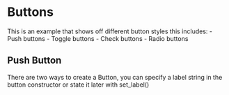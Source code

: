 # Buttons

This is an example that shows off different button styles this includes: 
    - Push buttons
    - Toggle buttons
    - Check buttons
    - Radio buttons

## Push Button

There are two ways to create a Button, you can specify a label string in the button constructor or state it later with set_label()

